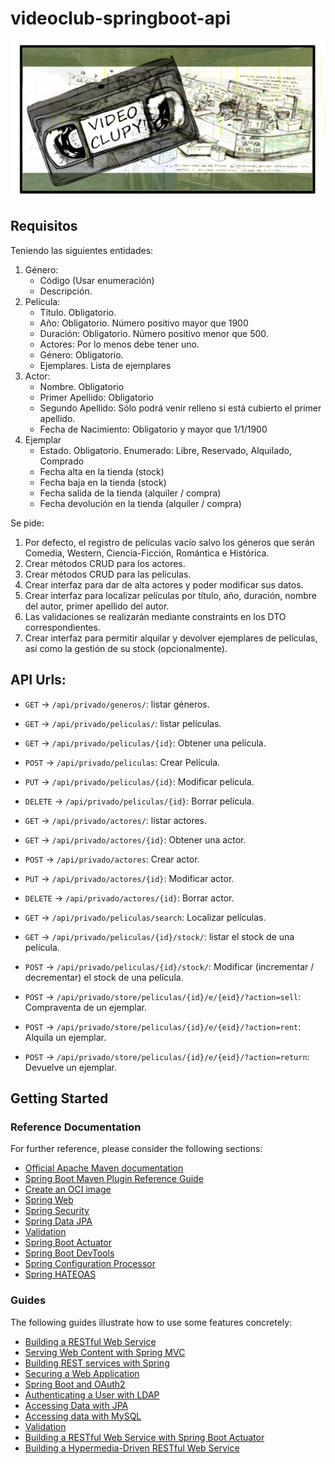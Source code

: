 # videoclub-springboot-api

<div align="center" markdown="1">

![Videoclupy!](screenshot.png)

</div>

## Requisitos

Teniendo las siguientes entidades:

1. Género:
    - Código (Usar enumeración)
    - Descripción.
2. Película:
    - Título. Obligatorio.
    - Año: Obligatorio. Número positivo mayor que 1900
    - Duración: Obligatorio. Número positivo menor que 500.
    - Actores: Por lo menos debe tener uno.
    - Género: Obligatorio.
    - Ejemplares. Lista de ejemplares
3. Actor:
    - Nombre. Obligatorio
    - Primer Apellido: Obligatorio
    - Segundo Apellido: Sólo podrá venir relleno si está cubierto el primer apellido.
    - Fecha de Nacimiento: Obligatorio y mayor que 1/1/1900
4. Ejemplar
    - Estado. Obligatorio. Enumerado: Libre, Reservado, Alquilado, Comprado
    - Fecha alta en la tienda (stock)
    - Fecha baja en la tienda (stock)
    - Fecha salida de la tienda (alquiler / compra)
    - Fecha devolución en la tienda (alquiler / compra)

Se pide:

1. Por defecto, el registro de películas vacío salvo los géneros que serán Comedia, Western, Ciencia-Ficción, Romántica e Histórica.
2. Crear métodos CRUD para los actores.
3. Crear métodos CRUD para las películas.
4. Crear interfaz para dar de alta actores y poder modificar sus datos.
5. Crear interfaz para localizar películas por título, año, duración, nombre del autor, primer apellido del autor.
6. Las validaciones se realizarán mediante constraints en los DTO correspondientes.
7. Crear interfaz para permitir alquilar y devolver ejemplares de películas, así como la gestión de su stock (opcionalmente).

## API Urls:

- `GET` -> `/api/privado/generos/`: listar géneros.

- `GET` -> `/api/privado/peliculas/`: listar películas.
- `GET` -> `/api/privado/peliculas/{id}`: Obtener una película.
- `POST` -> `/api/privado/peliculas`: Crear Película.
- `PUT` -> `/api/privado/peliculas/{id}`: Modificar película.
- `DELETE` -> `/api/privado/peliculas/{id}`: Borrar película.

- `GET` -> `/api/privado/actores/`: listar actores.
- `GET` -> `/api/privado/actores/{id}`: Obtener una actor.
- `POST` -> `/api/privado/actores`: Crear actor.
- `PUT` -> `/api/privado/actores/{id}`: Modificar actor.
- `DELETE` -> `/api/privado/actores/{id}`: Borrar actor.

- `GET` -> `/api/privado/peliculas/search`: Localizar películas.

- `GET` -> `/api/privado/peliculas/{id}/stock/`: listar el stock de una película.
- `POST` -> `/api/privado/peliculas/{id}/stock/`: Modificar (incrementar / decrementar) el stock de una película.

- `POST` -> `/api/privado/store/peliculas/{id}/e/{eid}/?action=sell`: Compraventa de un ejemplar.
- `POST` -> `/api/privado/store/peliculas/{id}/e/{eid}/?action=rent`: Alquila un ejemplar.
- `POST` -> `/api/privado/store/peliculas/{id}/e/{eid}/?action=return`: Devuelve un ejemplar.


## Getting Started

### Reference Documentation

For further reference, please consider the following sections:

* [Official Apache Maven documentation](https://maven.apache.org/guides/index.html)
* [Spring Boot Maven Plugin Reference Guide](https://docs.spring.io/spring-boot/docs/2.6.6/maven-plugin/reference/html/)
* [Create an OCI image](https://docs.spring.io/spring-boot/docs/2.6.6/maven-plugin/reference/html/#build-image)
* [Spring Web](https://docs.spring.io/spring-boot/docs/2.6.6/reference/htmlsingle/#boot-features-developing-web-applications)
* [Spring Security](https://docs.spring.io/spring-boot/docs/2.6.6/reference/htmlsingle/#boot-features-security)
* [Spring Data JPA](https://docs.spring.io/spring-boot/docs/2.6.6/reference/htmlsingle/#boot-features-jpa-and-spring-data)
* [Validation](https://docs.spring.io/spring-boot/docs/2.6.6/reference/htmlsingle/#boot-features-validation)
* [Spring Boot Actuator](https://docs.spring.io/spring-boot/docs/2.6.6/reference/htmlsingle/#production-ready)
* [Spring Boot DevTools](https://docs.spring.io/spring-boot/docs/2.6.6/reference/htmlsingle/#using-boot-devtools)
* [Spring Configuration Processor](https://docs.spring.io/spring-boot/docs/2.6.6/reference/htmlsingle/#configuration-metadata-annotation-processor)
* [Spring HATEOAS](https://docs.spring.io/spring-boot/docs/2.6.6/reference/htmlsingle/#boot-features-spring-hateoas)

### Guides

The following guides illustrate how to use some features concretely:

* [Building a RESTful Web Service](https://spring.io/guides/gs/rest-service/)
* [Serving Web Content with Spring MVC](https://spring.io/guides/gs/serving-web-content/)
* [Building REST services with Spring](https://spring.io/guides/tutorials/bookmarks/)
* [Securing a Web Application](https://spring.io/guides/gs/securing-web/)
* [Spring Boot and OAuth2](https://spring.io/guides/tutorials/spring-boot-oauth2/)
* [Authenticating a User with LDAP](https://spring.io/guides/gs/authenticating-ldap/)
* [Accessing Data with JPA](https://spring.io/guides/gs/accessing-data-jpa/)
* [Accessing data with MySQL](https://spring.io/guides/gs/accessing-data-mysql/)
* [Validation](https://spring.io/guides/gs/validating-form-input/)
* [Building a RESTful Web Service with Spring Boot Actuator](https://spring.io/guides/gs/actuator-service/)
* [Building a Hypermedia-Driven RESTful Web Service](https://spring.io/guides/gs/rest-hateoas/)

